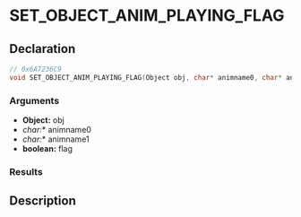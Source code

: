 # SET_OBJECT_ANIM_PLAYING_FLAG

## Declaration
```cpp
// 0x6A7236C9
void SET_OBJECT_ANIM_PLAYING_FLAG(Object obj, char* animname0, char* animname1, boolean flag);
```

### Arguments
- **Object:** obj
- **char*:** animname0
- **char*:** animname1
- **boolean:** flag

### Results

## Description
